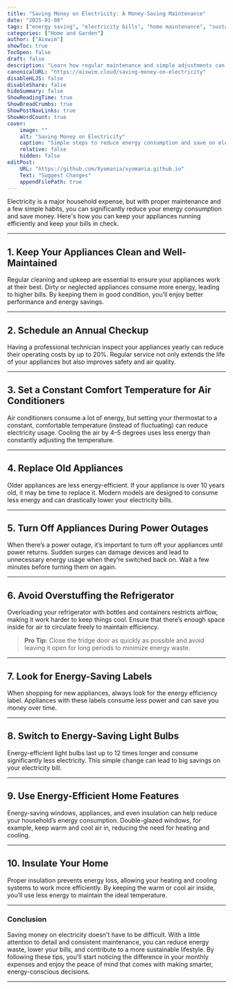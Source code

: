 ```yaml
---
title: "Saving Money on Electricity: A Money-Saving Maintenance"
date: "2025-01-08"
tags: ["energy saving", "electricity bills", "home maintenance", "sustainable living", "money-saving tips"]
categories: ["Home and Garden"]
author: ["Aixwim"]
showToc: true
TocOpen: false
draft: false
description: "Learn how regular maintenance and simple adjustments can save you money on electricity bills while improving the efficiency of your appliances."
canonicalURL: "https://aixwim.cloud/saving-money-on-electricity"
disableHLJS: false
disableShare: false
hideSummary: false
ShowReadingTime: true
ShowBreadCrumbs: true
ShowPostNavLinks: true
ShowWordCount: true
cover:
    image: ""
    alt: "Saving Money on Electricity"
    caption: "Simple steps to reduce energy consumption and save on electricity bills."
    relative: false
    hidden: false
editPost:
    URL: "https://github.com/Xyomania/xyomania.github.io"
    Text: "Suggest Changes"
    appendFilePath: true
---
```


Electricity is a major household expense, but with proper maintenance and a few simple habits, you can significantly reduce your energy consumption and save money. Here's how you can keep your appliances running efficiently and keep your bills in check.

---

## 1. **Keep Your Appliances Clean and Well-Maintained**

Regular cleaning and upkeep are essential to ensure your appliances work at their best. Dirty or neglected appliances consume more energy, leading to higher bills. By keeping them in good condition, you’ll enjoy better performance and energy savings.

---

## 2. **Schedule an Annual Checkup**

Having a professional technician inspect your appliances yearly can reduce their operating costs by up to 20%. Regular service not only extends the life of your appliances but also improves safety and air quality.

---

## 3. **Set a Constant Comfort Temperature for Air Conditioners**

Air conditioners consume a lot of energy, but setting your thermostat to a constant, comfortable temperature (instead of fluctuating) can reduce electricity usage. Cooling the air by 4–5 degrees uses less energy than constantly adjusting the temperature.

---

## 4. **Replace Old Appliances**

Older appliances are less energy-efficient. If your appliance is over 10 years old, it may be time to replace it. Modern models are designed to consume less energy and can drastically lower your electricity bills.

---

## 5. **Turn Off Appliances During Power Outages**

When there’s a power outage, it’s important to turn off your appliances until power returns. Sudden surges can damage devices and lead to unnecessary energy usage when they’re switched back on. Wait a few minutes before turning them on again.

---

## 6. **Avoid Overstuffing the Refrigerator**

Overloading your refrigerator with bottles and containers restricts airflow, making it work harder to keep things cool. Ensure that there’s enough space inside for air to circulate freely to maintain efficiency.

> **Pro Tip:** Close the fridge door as quickly as possible and avoid leaving it open for long periods to minimize energy waste.

---

## 7. **Look for Energy-Saving Labels**

When shopping for new appliances, always look for the energy efficiency label. Appliances with these labels consume less power and can save you money over time.

---

## 8. **Switch to Energy-Saving Light Bulbs**

Energy-efficient light bulbs last up to 12 times longer and consume significantly less electricity. This simple change can lead to big savings on your electricity bill.

---

## 9. **Use Energy-Efficient Home Features**

Energy-saving windows, appliances, and even insulation can help reduce your household’s energy consumption. Double-glazed windows, for example, keep warm and cool air in, reducing the need for heating and cooling.

---

## 10. **Insulate Your Home**

Proper insulation prevents energy loss, allowing your heating and cooling systems to work more efficiently. By keeping the warm or cool air inside, you’ll use less energy to maintain the ideal temperature.

---

### Conclusion

Saving money on electricity doesn't have to be difficult. With a little attention to detail and consistent maintenance, you can reduce energy waste, lower your bills, and contribute to a more sustainable lifestyle. By following these tips, you'll start noticing the difference in your monthly expenses and enjoy the peace of mind that comes with making smarter, energy-conscious decisions.

---
